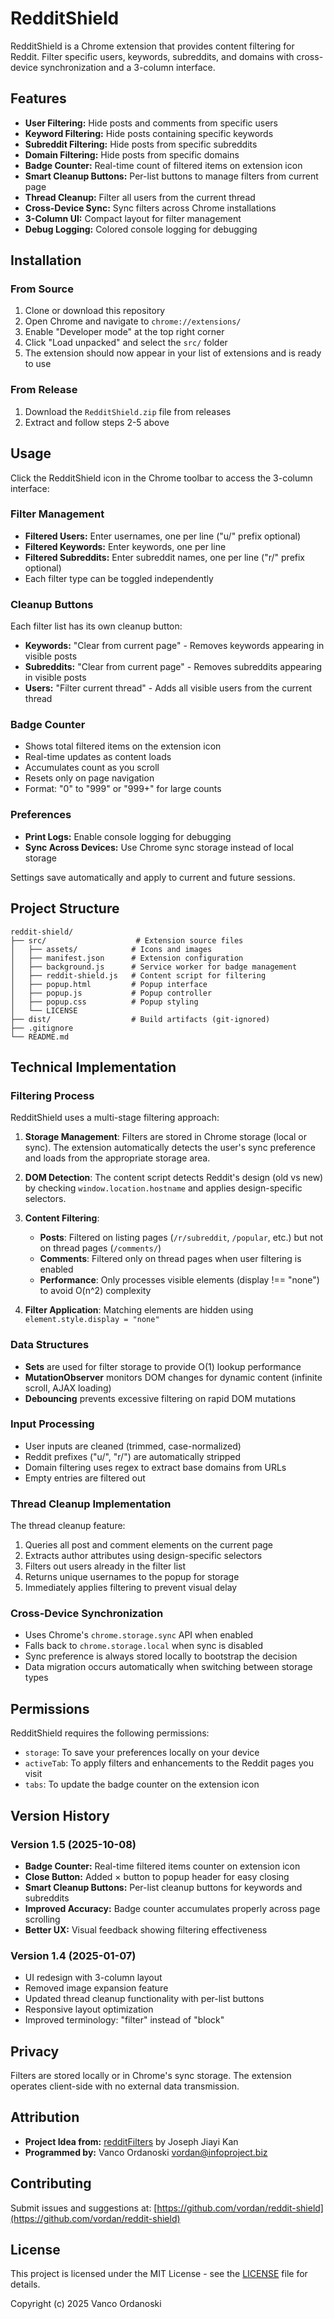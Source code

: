 # RedditShield

RedditShield is a Chrome extension that provides content filtering for Reddit. Filter specific users, keywords, subreddits, and domains with cross-device synchronization and a 3-column interface.

## Features

- **User Filtering:** Hide posts and comments from specific users
- **Keyword Filtering:** Hide posts containing specific keywords
- **Subreddit Filtering:** Hide posts from specific subreddits
- **Domain Filtering:** Hide posts from specific domains
- **Badge Counter:** Real-time count of filtered items on extension icon
- **Smart Cleanup Buttons:** Per-list buttons to manage filters from current page
- **Thread Cleanup:** Filter all users from the current thread
- **Cross-Device Sync:** Sync filters across Chrome installations
- **3-Column UI:** Compact layout for filter management
- **Debug Logging:** Colored console logging for debugging

## Installation

### From Source
1. Clone or download this repository
2. Open Chrome and navigate to `chrome://extensions/`
3. Enable "Developer mode" at the top right corner
4. Click "Load unpacked" and select the `src/` folder
5. The extension should now appear in your list of extensions and is ready to use

### From Release
1. Download the `RedditShield.zip` file from releases
2. Extract and follow steps 2-5 above

## Usage

Click the RedditShield icon in the Chrome toolbar to access the 3-column interface:

### Filter Management
- **Filtered Users:** Enter usernames, one per line ("u/" prefix optional)
- **Filtered Keywords:** Enter keywords, one per line
- **Filtered Subreddits:** Enter subreddit names, one per line ("r/" prefix optional)
- Each filter type can be toggled independently

### Cleanup Buttons
Each filter list has its own cleanup button:
- **Keywords:** "Clear from current page" - Removes keywords appearing in visible posts
- **Subreddits:** "Clear from current page" - Removes subreddits appearing in visible posts
- **Users:** "Filter current thread" - Adds all visible users from the current thread

### Badge Counter
- Shows total filtered items on the extension icon
- Real-time updates as content loads
- Accumulates count as you scroll
- Resets only on page navigation
- Format: "0" to "999" or "999+" for large counts

### Preferences
- **Print Logs:** Enable console logging for debugging
- **Sync Across Devices:** Use Chrome sync storage instead of local storage

Settings save automatically and apply to current and future sessions.

## Project Structure

```
reddit-shield/
├── src/                    # Extension source files
│   ├── assets/            # Icons and images
│   ├── manifest.json      # Extension configuration
│   ├── background.js      # Service worker for badge management
│   ├── reddit-shield.js   # Content script for filtering
│   ├── popup.html         # Popup interface
│   ├── popup.js           # Popup controller
│   ├── popup.css          # Popup styling
│   └── LICENSE
├── dist/                  # Build artifacts (git-ignored)
├── .gitignore
└── README.md
```

## Technical Implementation

### Filtering Process

RedditShield uses a multi-stage filtering approach:

1. **Storage Management**: Filters are stored in Chrome storage (local or sync). The extension automatically detects the user's sync preference and loads from the appropriate storage area.

2. **DOM Detection**: The content script detects Reddit's design (old vs new) by checking `window.location.hostname` and applies design-specific selectors.

3. **Content Filtering**:
   - **Posts**: Filtered on listing pages (`/r/subreddit`, `/popular`, etc.) but not on thread pages (`/comments/`)
   - **Comments**: Filtered only on thread pages when user filtering is enabled
   - **Performance**: Only processes visible elements (display !== "none") to avoid O(n^2) complexity

4. **Filter Application**: Matching elements are hidden using `element.style.display = "none"`

### Data Structures

- **Sets** are used for filter storage to provide O(1) lookup performance
- **MutationObserver** monitors DOM changes for dynamic content (infinite scroll, AJAX loading)
- **Debouncing** prevents excessive filtering on rapid DOM mutations

### Input Processing

- User inputs are cleaned (trimmed, case-normalized)
- Reddit prefixes ("u/", "r/") are automatically stripped
- Domain filtering uses regex to extract base domains from URLs
- Empty entries are filtered out

### Thread Cleanup Implementation

The thread cleanup feature:
1. Queries all post and comment elements on the current page
2. Extracts author attributes using design-specific selectors
3. Filters out users already in the filter list
4. Returns unique usernames to the popup for storage
5. Immediately applies filtering to prevent visual delay

### Cross-Device Synchronization

- Uses Chrome's `chrome.storage.sync` API when enabled
- Falls back to `chrome.storage.local` when sync is disabled
- Sync preference is always stored locally to bootstrap the decision
- Data migration occurs automatically when switching between storage types


## Permissions

RedditShield requires the following permissions:

- `storage`: To save your preferences locally on your device
- `activeTab`: To apply filters and enhancements to the Reddit pages you visit
- `tabs`: To update the badge counter on the extension icon

## Version History

### Version 1.5 (2025-10-08)
- **Badge Counter:** Real-time filtered items counter on extension icon
- **Close Button:** Added × button to popup header for easy closing
- **Smart Cleanup Buttons:** Per-list cleanup buttons for keywords and subreddits
- **Improved Accuracy:** Badge counter accumulates properly across page scrolling
- **Better UX:** Visual feedback showing filtering effectiveness

### Version 1.4 (2025-01-07)
- UI redesign with 3-column layout
- Removed image expansion feature
- Updated thread cleanup functionality with per-list buttons
- Responsive layout optimization
- Improved terminology: "filter" instead of "block"


## Privacy

Filters are stored locally or in Chrome's sync storage. The extension operates client-side with no external data transmission.

## Attribution

- **Project Idea from:** [redditFilters](https://github.com/JosephKan3/redditFilters) by Joseph Jiayi Kan
- **Programmed by:** Vanco Ordanoski <vordan@infoproject.biz>

## Contributing

Submit issues and suggestions at: [https://github.com/vordan/reddit-shield](https://github.com/vordan/reddit-shield)

## License

This project is licensed under the MIT License - see the [LICENSE](src/LICENSE) file for details.

Copyright (c) 2025 Vanco Ordanoski
